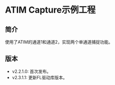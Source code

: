 # ATIM Capture示例工程
## 简介
使用了ATIM的通道1和通道2，实现两个单通道捕捉功能。

## 版本
- v2.2.1.0: 首次发布。
- v2.3.1.1: 更新FL驱动库版本。
